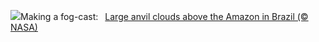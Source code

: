 ![](https://www.bing.com/th?id=OHR.AmazonClouds_EN-US2049846873_UHD.jpg&w=1000)Making a fog-cast:&nbsp;&ensp;[Large anvil clouds above the Amazon in Brazil (© NASA)](https://www.bing.com/th?id=OHR.AmazonClouds_EN-US2049846873_UHD.jpg)
<br><br/>
